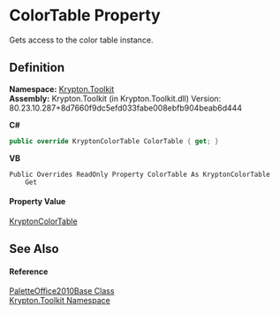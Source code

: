 # ColorTable Property


Gets access to the color table instance.



## Definition
**Namespace:** <a href="79d2eac2-21f4-54ff-7552-b20c33c30600.md">Krypton.Toolkit</a>  
**Assembly:** Krypton.Toolkit (in Krypton.Toolkit.dll) Version: 80.23.10.287+8d7660f9dc5efd033fabe008ebfb904beab6d444

**C#**
``` C#
public override KryptonColorTable ColorTable { get; }
```
**VB**
``` VB
Public Overrides ReadOnly Property ColorTable As KryptonColorTable
	Get
```



#### Property Value
<a href="dea02866-c4bb-a4a9-94c0-3c39ed614761.md">KryptonColorTable</a>

## See Also


#### Reference
<a href="49b1d046-0aab-ed25-92bc-a2b788783a72.md">PaletteOffice2010Base Class</a>  
<a href="79d2eac2-21f4-54ff-7552-b20c33c30600.md">Krypton.Toolkit Namespace</a>  
